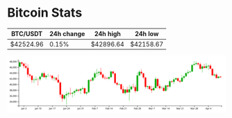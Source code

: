 # Bitcoin Stats

BTC/USDT|24h change|24h high|24h low|
|---|---|---|---|
|$42524.96|0.15%|$42896.64|$42158.67|

<img src="./chart.svg">
